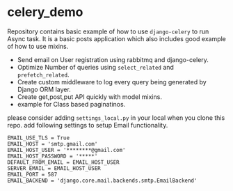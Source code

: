 # celery_demo
Repository contains basic example of how to use `django-celery` to run Async task. It is a basic posts application which also includes good example of how to use mixins. 

* Send email on User registration using rabbitmq and django-celery.
* Optimize Number of queries using `select_related` and `prefetch_related`.
* Create custom middleware to log every query being generated by Django ORM layer.
* Create get,post,put API quickly with model mixins.
* example for Class based paginatinos. 

please consider adding `settings_local.py` in your local when you clone this repo. add following settings to setup Email functionality.

    EMAIL_USE_TLS = True
    EMAIL_HOST = 'smtp.gmail.com'
    EMAIL_HOST_USER = '********@gmail.com'
    EMAIL_HOST_PASSWORD = '*****'
    DEFAULT_FROM_EMAIL = EMAIL_HOST_USER
    SERVER_EMAIL = EMAIL_HOST_USER
    EMAIL_PORT = 587
    EMAIL_BACKEND = 'django.core.mail.backends.smtp.EmailBackend'
